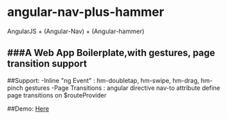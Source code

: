angular-nav-plus-hammer
=======================

AngularJS + (Angular-Nav) + (Angular-hammer)

###A Web App Boilerplate,with gestures, page transition support
--------------


##Support:
-Inline "ng Event" :
		hm-doubletap, hm-swipe, hm-drag, hm-pinch gestures
-Page Transitions :
		angular directive nav-to attribute
		define page transitions on $routeProvider


##Demo:
		[Here](http://tools.regou.me/angular-nav-plus-hammer/)



